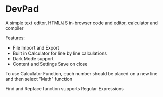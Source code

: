 # DevPad
A simple text editor, HTML/JS in-browser code and editor, calculator and compiler

Features:

 - File Import and Export
 - Built in Calculator for line by line calculations
 - Dark Mode support
 - Content and Settings Save on close

To use Calculator Function, each number should be placed on a new line and then select "Math" function

Find and Replace function supports Regular Expressions
